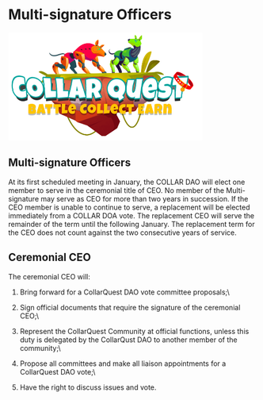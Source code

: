 # Multi-signature Officers

![CollarQuest a Metaverse Play2Earn Ecosystem](../../.gitbook/assets/CollarQuest-SM.png)

## Multi-signature Officers

At its first scheduled meeting in January, the COLLAR DAO will elect one member to serve in the ceremonial title of CEO. No member of the Multi-signature may serve as CEO for more than two years in succession. If the CEO member is unable to continue to serve, a replacement will be elected immediately from a COLLAR DOA vote. The replacement CEO will serve the remainder of the term until the following January. The replacement term for the CEO does not count against the two consecutive years of service.

## Ceremonial CEO

The ceremonial CEO will:

1. Bring forward for a CollarQuest DAO vote committee proposals;\

2. Sign official documents that require the signature of the ceremonial CEO;\

3. Represent the CollarQuest Community at official functions, unless this duty is delegated by the CollarQust DAO to another member of the community;\

4. Propose all committees and make all liaison appointments for a CollarQuest DAO vote;\

5. Have the right to discuss issues and vote.
